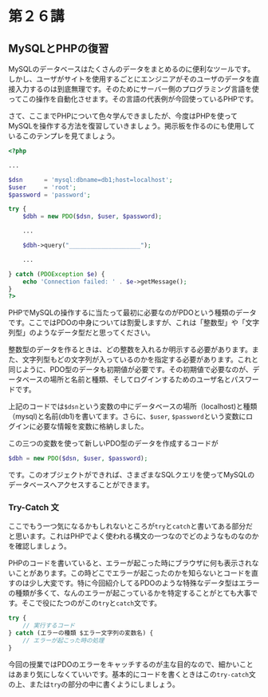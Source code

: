 # 第２６講

## MySQLとPHPの復習

MySQLのデータベースはたくさんのデータをまとめるのに便利なツールです。しかし、ユーザがサイトを使用するごとにエンジニアがそのユーザのデータを直接入力するのは到底無理です。そのためにサーバー側のプログラミング言語を使ってこの操作を自動化させます。その言語の代表例が今回使っているPHPです。

さて、ここまでPHPについて色々学んできましたが、今度はPHPを使ってMySQLを操作する方法を復習していきましょう。掲示板を作るのにも使用しているこのテンプレを見てましょう。

```php
<?php

...

$dsn      = 'mysql:dbname=db1;host=localhost';
$user     = 'root';
$password = 'password';

try {
    $dbh = new PDO($dsn, $user, $password);

    ...

    $dbh->query("____________________");

    ...

} catch (PDOException $e) {
    echo 'Connection failed: ' . $e->getMessage();
}
?>
```

PHPでMySQLの操作するに当たって最初に必要なのがPDOという種類のデータです。ここではPDOの中身については割愛しますが、これは「整数型」や「文字列型」のようなデータ型だと思ってください。

整数型のデータを作るときは、どの整数を入れるか明示する必要があります。また、文字列型もどの文字列が入っているのかを指定する必要があります。これと同じように、PDO型のデータも初期値が必要です。その初期値で必要なのが、データベースの場所と名前と種類、そしてログインするためのユーザ名とパスワードです。

上記のコードでは`$dsn`という変数の中にデータベースの場所（localhost)と種類（mysql)と名前(db1)を書いてます。さらに、`$user`, `$password`という変数にログインに必要な情報を変数に格納しました。

この三つの変数を使って新しいPDO型のデータを作成するコードが

```php
$dbh = new PDO($dsn, $user, $password);
```

です。このオブジェクトができれば、さまざまなSQLクエリを使ってMySQLのデータベースへアクセスすることができます。

### Try-Catch 文

ここでもう一つ気になるかもしれないところが`try`と`catch`と書いてある部分だと思います。これはPHPでよく使われる構文の一つなのでどのようなものなのかを確認しましょう。

PHPのコードを書いていると、エラーが起こった時にブラウザに何も表示されないことがあります。この時どこでエラーが起こったのかを知らないとコードを直すのは少し大変です。特に今回紹介してるPDOのような特殊なデータ型はエラーの種類が多くて、なんのエラーが起こっているかを特定することがとても大事です。そこで役にたつのがこの`try`と`catch`文です。

```php
try {
    // 実行するコード
} catch (エラーの種類 $エラー文字列の変数名) {
    // エラーが起こった時の処理
}
```

今回の授業ではPDOのエラーをキャッチするのが主な目的なので、細かいことはあまり気にしなくていいです。基本的にコードを書くときはこの`try-catch`文の上、または`try`の部分の中に書くようにしましょう。
